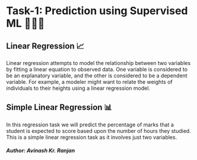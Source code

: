 # Task-1: Prediction using Supervised ML 👩🏻‍💻

## **Linear Regression** 📈

Linear regression attempts to model the relationship between two variables by fitting a linear equation to observed data. One variable is considered to be an explanatory variable, and the other is considered to be a dependent variable. For example, a modeler might want to relate the weights of individuals to their heights using a linear regression model.

## **Simple Linear Regression** 📊

In this regression task we will predict the percentage of marks that a student is expected to score based upon the number of hours they studied. This is a simple linear regression task as it involves just two variables.

#### _Author: **Avinash Kr. Ranjan**_
